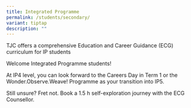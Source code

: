 ```yaml
---
title: Integrated Programme
permalink: /students/secondary/
variant: tiptap
description: ""
---
```

<p>TJC offers a comprehensive Education and Career Guidance (ECG) curriculum
for IP students</p>
<p>Welcome Integrated Programme students!</p>
<p>At IP4 level, you can look forward to the Careers Day in Term 1 or the
Wonder.Observe.Weave! Programme as your transition into IP5.</p>
<p>Still unsure? Fret not. Book a 1.5 h self-exploration journey with the
ECG Counsellor.</p>